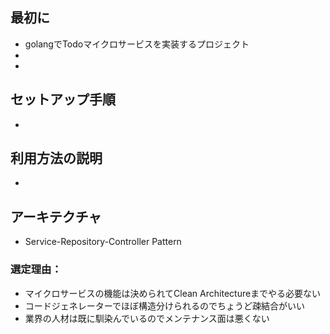 ## 最初に
- golangでTodoマイクロサービスを実装するプロジェクト
- 
- 
## セットアップ手順
- 
## 利用方法の説明
- 

## アーキテクチャ
- Service-Repository-Controller Pattern
### 選定理由：
- マイクロサービスの機能は決められてClean Architectureまでやる必要ない
- コードジェネレーターでほぼ構造分けられるのでちょうど疎結合がいい
- 業界の人材は既に馴染んでいるのでメンテナンス面は悪くない